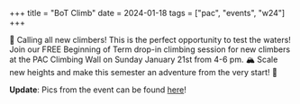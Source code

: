+++
title = "BoT Climb"
date = 2024-01-18
tags = ["pac", "events", "w24"]
+++

🧗 Calling all new climbers! This is the perfect opportunity to test the waters! Join our FREE Beginning of Term drop-in climbing session for new climbers at the PAC Climbing Wall on Sunday January 21st from 4-6 pm. 🏔️ Scale new heights and make this semester an adventure from the very start! 🎉

**Update**: Pics from the event can be found [here](https://drive.google.com/drive/folders/1QZSOWpwliBr_jz11x7OTvIOsYs8eCiAk)!
